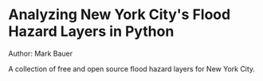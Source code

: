 # Analyzing New York City's Flood Hazard Layers in Python
Author: Mark Bauer

A collection of free and open source flood hazard layers for New York City.
